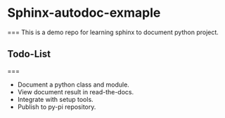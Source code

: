 # Sphinx-autodoc-exmaple
===
This is a demo repo for learning sphinx to document python project.

## Todo-List
===
- Document a python class and module.
- View document result in read-the-docs.
- Integrate with setup tools.
- Publish to py-pi repository.